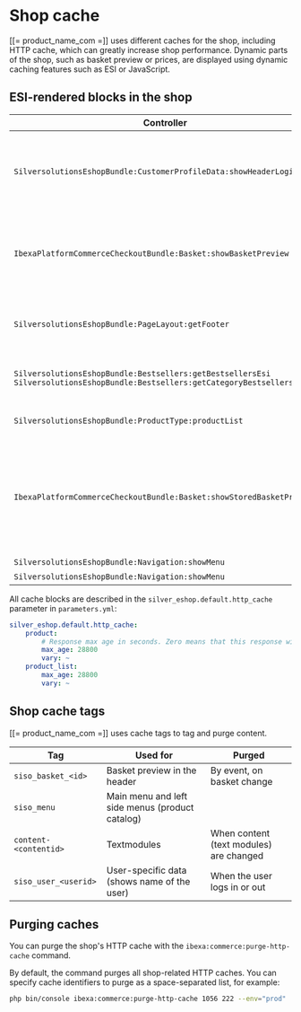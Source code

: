 # Shop cache

[[= product_name_com =]] uses different caches for the shop, including HTTP cache, which can greatly increase shop performance.
Dynamic parts of the shop, such as basket preview or prices, are displayed using dynamic caching features such as ESI or JavaScript.

## ESI-rendered blocks in the shop

|Controller|Purpose|Cache settings|
|--- |--- |--- |
|`SilversolutionsEshopBundle:CustomerProfileData:showHeaderLogin`|Displays information about the logged-in user in the top part of the page|Purged after login/logout and delegation process|
|`IbexaPlatformCommerceCheckoutBundle:Basket:showBasketPreview`|Displays a short version of the basket in the top part of the page|Purged when basket changes</br>Tags: `siso_basket_<basketid>`</br>`siso_user_<userid>`|
|`SilversolutionsEshopBundle:PageLayout:getFooter`|Footer information shared among all pages|Caching strategy `service_menu`|
|`SilversolutionsEshopBundle:Bestsellers:getBestsellersEsi`</br>`SilversolutionsEshopBundle:Bestsellers:getCategoryBestsellers`|Bestseller box for catalog pages|Caching strategy `product_list`|
|`SilversolutionsEshopBundle:ProductType:productList`|Product type list page|Caching strategy `product_type_children`|
|`IbexaPlatformCommerceCheckoutBundle:Basket:showStoredBasketPreview`|Displays a badge with the number of products in stored comparison or the number of stored baskets|Caching strategy `basket_preview`</br>Purged when basket changes</br>Tags: `siso_basket_<basketid>`|
|`SilversolutionsEshopBundle:Navigation:showMenu`|Left menu|Tag: `siso_menu`|
|`SilversolutionsEshopBundle:Navigation:showMenu`|Main menu|Tag: `siso_menu`|

All cache blocks are described in the `silver_eshop.default.http_cache` parameter in `parameters.yml`:

``` yaml
silver_eshop.default.http_cache:
    product:
        # Response max age in seconds. Zero means that this response will not be cached.
        max_age: 28800
        vary: ~
    product_list:
        max_age: 28800
        vary: ~
```

## Shop cache tags

[[= product_name_com =]] uses cache tags to tag and purge content.

|Tag|Used for|Purged|
|--- |--- |--- |
|`siso_basket_<id>`|Basket preview in the header|By event, on basket change|
|`siso_menu`|Main menu and left side menus (product catalog)||
|`content-<contentid>`|Textmodules|When content (text modules) are changed|
|`siso_user_<userid>`|User-specific data (shows name of the user)|When the user logs in or out|

## Purging caches

You can purge the shop's HTTP cache with the `ibexa:commerce:purge-http-cache` command.

By default, the command purges all shop-related HTTP caches.
You can specify cache identifiers to purge as a space-separated list, for example:

``` bash
php bin/console ibexa:commerce:purge-http-cache 1056 222 --env="prod"
```
